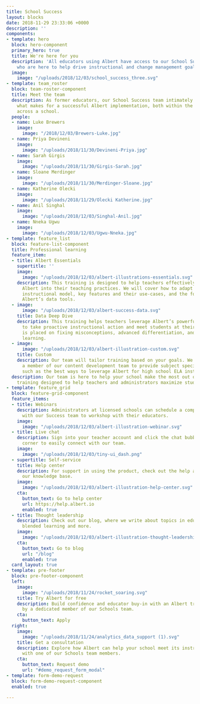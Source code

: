 ```yaml
---
title: School Success
layout: blocks
date: 2018-11-29 23:33:06 +0000
description: ''
components:
- template: hero
  block: hero-component
  primary_hero: true
  title: We're here for you
  description: 'All educators using Albert have access to our School Success team
    who are here to help drive instructional and change management goals. '
  image:
    image: "/uploads/2018/12/03/school_success_three.svg"
- template: team_roster
  block: team-roster-component
  title: Meet the team
  description: As former educators, our School Success team intimately understand
    what makes for a successful Albert implementation, both within the classroom and
    across a school.
  people:
  - name: Luke Brewers
    image:
      image: "/2018/12/03/Brewers-Luke.jpg"
  - name: Priya Devineni
    image:
      image: "/uploads/2018/11/30/Devineni-Priya.jpg"
  - name: Sarah Girgis
    image:
      image: "/uploads/2018/11/30/Girgis-Sarah.jpg"
  - name: Sloane Merdinger
    image:
      image: "/uploads/2018/11/30/Merdinger-Sloane.jpg"
  - name: Katherine Olecki
    image:
      image: "/uploads/2018/11/29/Olecki Katherine.jpg"
  - name: Anil Singhal
    image:
      image: "/uploads/2018/12/03/Singhal-Anil.jpg"
  - name: Nneka Ugwu
    image:
      image: "/uploads/2018/12/03/Ugwu-Nneka.jpg"
- template: feature_list
  block: feature-list-component
  title: Professional learning
  feature_item:
  - title: Albert Essentials
    supertitle: ''
    image:
      image: "/uploads/2018/12/03/albert-illustrations-essentials.svg"
    description: This training is designed to help teachers effectively incorporate
      Albert into their teaching practices. We will cover how to adapt Albert to any
      instructional model, key features and their use-cases, and the foundations of
      Albert’s data tools.
  - image:
      image: "/uploads/2018/12/03/albert-success-data.svg"
    title: Data Deep Dive
    description: This training helps teachers leverage Albert’s powerful data tools
      to take proactive instructional action and meet students at their level. Emphasis
      is placed on fixing misconceptions, advanced differentiation, and goal-based
      learning.
  - image:
      image: "/uploads/2018/12/03/albert-illustration-custom.svg"
    title: Custom
    description: Our team will tailor training based on your goals. We can also send
      a member of our content development team to provide subject specific trainings,
      such as the best ways to leverage Albert for high school ELA instruction.
  description: Our team is here to help your school make the most out of Albert with
    training designed to help teachers and administrators maximize student impact.
- template: feature_grid
  block: feature-grid-component
  feature_items:
  - title: Webinars
    description: Administrators at licensed schools can schedule a complimentary webinar
      with our Success team to workshop with their educators.
    image:
      image: "/uploads/2018/12/03/albert-illustration-webinar.svg"
  - title: Live chat
    description: Sign into your teacher account and click the chat bubble in the bottom-right
      corner to easily connect with our team.
    image:
      image: "/uploads/2018/12/03/tiny-ui_dash.png"
  - supertitle: Self-service
    title: Help center
    description: For support in using the product, check out the help articles in
      our knowledge base.
    image:
      image: "/uploads/2018/12/03/albert-illustration-help-center.svg"
    cta:
      button_text: Go to help center
      url: https://help.albert.io
      enabled: true
  - title: Thought leadership
    description: Check out our blog, where we write about topics in education, ed-tech,
      blended learning and more.
    image:
      image: "/uploads/2018/12/03/albert-illustration-thought-leadership.svg"
    cta:
      button_text: Go to blog
      url: "/blog"
      enabled: true
  card_layout: true
- template: pre-footer
  block: pre-footer-component
  left:
    image:
      image: "/uploads/2018/11/24/rocket_soaring.svg"
    title: Try Albert for free
    description: Build confidence and educator buy-in with an Albert trial supported
      by a dedicated member of our Schools team.
    cta:
      button_text: Apply
  right:
    image:
      image: "/uploads/2018/11/24/analytics_data_support (1).svg"
    title: Get a consultation
    description: Explore how Albert can help your school meet its instructional goals
      with one of our Schools team members.
    cta:
      button_text: Request demo
      url: "#demo_request_form_modal"
- template: form-demo-request
  block: form-demo-request-component
  enabled: true

---
```

